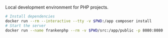
Local development environment for PHP projects.

```bash
# Install dependencies
docker run --rm --interactive --tty -v $PWD:/app composer install
# Start the server
docker run --name frankenphp --rm -v $PWD/src:/app/public -p 8080:8080 -p 8443:443 --env-file .env dunglas/frankenphp
```